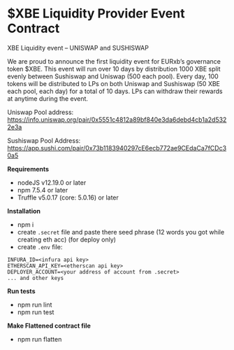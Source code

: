 $XBE Liquidity Provider Event Contract
=================

XBE Liquidity event – UNISWAP and SUSHISWAP

We are proud to announce the first liquidity event for EURxb’s governance token $XBE. This event will run over 10 days by distribution 1000 XBE split evenly between Sushiswap and Uniswap (500 each pool). Every day, 100 tokens will be distributed to LPs on both Uniswap and Sushiswap (50 XBE each pool, each day) for a total of 10 days. LPs can withdraw their rewards at anytime during the event.  

Uniswap Pool address: https://info.uniswap.org/pair/0x5551c4812a89bf840e3da6debd4cb1a2d5322e3a

Sushiswap Pool Address: https://app.sushi.com/pair/0x73b1183940297cE6ecb772ae9CEdaCa7fCDc30a5


**Requirements** 

 - nodeJS v12.19.0 or later
- npm 7.5.4 or later
- Truffle v5.0.17 (core: 5.0.16) or later

**Installation**

- npm i
- create `.secret` file and paste there seed phrase (12 words you got while creating eth acc) (for deploy only)
- create `.env` file:
```
INFURA_ID=<infura api key>
ETHERSCAN_API_KEY=<etherscan api key>
DEPLOYER_ACCOUNT=<your address of account from .secret>
... and other keys
```

**Run tests**

- npm run lint
- npm run test

**Make Flattened contract file**

- npm run flatten

